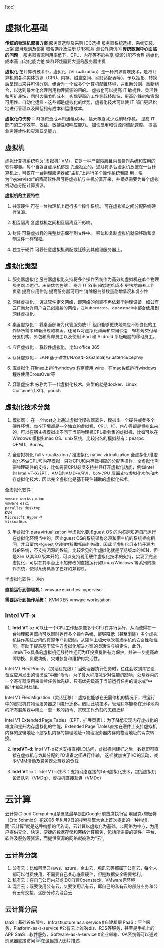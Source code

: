 [toc]

# 虚拟化基础
**传统的物理机部署方案**
服务器选型及采购
IDC选择
服务器系统选择、系统安装、上架
应用规划及部署
域名选择及注册
DNS映射
测试外网访问
**传统数据中心面临的问题：**
服务器资源利用率低下，CPU、内存等不能共享
资源分配不合理
初始化成本高
自动化能力差
集群环境需要大量的服务器主机

**虚拟化**
在计算机技术中，虚拟化（Virtualization）是一种资源管理技术，是将计算机的各种实体资源（CPU、内存、磁盘空间、网络适配器等），予以抽象、转换后呈现出来并可供分割、组合为一个或多个计算机配置环境，并重新分割、重新组合，以达到最大化合理利用物理资源的目的。
虚拟化可以提高 IT 敏捷性、灵活性和可扩展性，同时大幅节约成本，实现更高的工作负载移动性、更高的性能和资源可用性、自动化运维 - 这些都是虚拟化的优势，虚拟化技术可以使 IT 部门更轻松地进行管理以及降低拥有成本和运维成本。

**虚拟化的优势：**
降低资金成本和运维成本。
最大限度减少或消除停机。
提高 IT 部门的工作效率、效益、敏捷性和响应能力。
加快应用和资源的调配速度。
提高业务连续性和灾难恢复能力。

## 虚拟机
虚拟计算机系统称为“虚拟机”(VM)，它是一种严密隔离且内含操作系统和应用的软件容器。每个自包含虚拟机都是
完全独立的。通过将多台虚拟机放置在一台计算机上，可仅在一台物理服务器或“主机”上运行多个操作系统和应
用，名为“hypervisor”的精简软件层可将虚拟机与主机分离开来，并根据需要为每个虚拟机动态分配计算资源。

**虚拟机的主要特性**
1. 共享硬件
可在一台物理机上运行多个操作系统。
可在虚拟机之间分配系统硬件资源。

2. 相互隔离
各虚拟机之间相互隔离互不影响。

3. 封装
可将虚拟机的完整状态保存到文件中。
移动和复制虚拟机就像移动和复制文件一样轻松。

4. 独立于硬件
可将任意虚拟机调配或迁移到其他理服务器上。

## 虚拟化类型
1. 服务器虚拟化
服务器虚拟化支持将多个操作系统作为高效的虚拟机在单个物理服务器上运行。主要优势包括：
提升 IT 效率
降低运维成本
更快地部署工作负载
提高应用性能
提高服务器可用性
消除服务器数量剧增情况和复杂性
2. 网络虚拟化：
通过软件定义网络，即网络的创建不再依赖于物理设备，如公有云厂商允许用户自己创建新的网络，在kubernetes、openstack中都会使用到网络虚拟化。

3. 桌面虚拟化：
将桌面部署为代管服务使 IT 组织能够更快地响应不断变化的工作场所需求和新出现的机会。还可以将虚拟化桌面和应用快速、轻松地交付给分支机构、外包和离岸员工以及使用 iPad 和 Android 平板电脑的移动员工。

4. 应用虚拟化：
将软件虚拟化，比如 office 365

5. 存储虚拟化：
SAN(基于磁盘)/NAS(NFS/Samba)/GlusterFS/ceph等

6. 库虚拟化
在linux上运行windows 程序使用 wine，在mac系统运行windows程序使用CrossOver等

7. 容器虚技术
被称为下一代虚拟化技术，典型的就是docker、Linux Container(LXC)、pouch

## 虚拟化技术分类
1. 模拟器：
在一个host之上通过虚拟化模拟器软件，模拟出一个硬件或者多个硬件环境，每个环境都是一个独立的虚拟机，CPU、IO、内存等都是模拟出来的，可以在宿主机模拟出不同于当前物理机CPU指令集的虚拟机，比如可以在Windows 模拟出mac OS、unix系统，比较出名的模拟器有：pearpc、QEMU、Bochs。

2. 全虚拟机化 full virtualization / 准虚拟化 native virtualization
全虚拟化/准虚拟化不做CPU和内存模拟，只对CPU和内存做相应的分配等操作，全虚拟化需要物理硬件的支持，比如需要CPU必须支持并且打开虚拟化功能，例如Intel 的 Intel VT-X/EPT，AMD的AMD-V/RVI，以在CPU 层面支持虚拟化功能和内存虚拟化技术，因此完全虚拟化是基于硬件辅助的虚拟化技术。

全虚拟化软件：
```bash
vmware workstation
vmware esxi
paralles desktop
KVM
Microsoft Hyper-V
VirtualBox
```

3. 半虚拟化 para virtualization
半虚拟化要求guest OS 的内核是知道自己运行在虚拟化环境当中的，因此guest OS的系统架构必须和宿主机的系统架构相同，并且要求对guest OS的内核做相应的修改，因此半虚拟化只支持开源内核的系统，不支持闭源的系统，比较常见的半虚拟化就是早期版本的XEN，但是Xen 从其3.0 版本开始，可以支持利用硬件虚拟化技术的支持，实现了完全虚拟化，可以在其平台上不加修改的直接运行如Linux/Windows 等系列的操作系统，使得系统具备了更好的兼容性。

半虚拟化软件：
Xen

**直接运行到物理机：**
vmware esxi
rhev hypervisor

**需要运行到操作系统：**
KVM
XEN
vmware workstation

## Intel VT-x
1. **Intel VT-x:**
可以让一个CPU工作起来像多个CPU在并行运行，从而使得在一台物理服务器内可以同时运行多个操作系统，能够降低（甚至消除）多个虚拟机操作系统之间的资源争夺和限制，从硬件上极大地改善虚拟机的安全性和性能，有助于提高基于软件的虚拟化解决方案的灵活性与稳定性，此外，IntelVT-x具备的虚拟机迁移特性还可为IT投资提供有力保护，并进一步提高故障切换、负载均衡、灾难恢复和维护的灵活性。

Intel VT Flex Priority（灵活优先级）：当处理器执行任务时，往往会收到其它设备或应用发出的请求或“中断”命令。为了最大程度减少对性能的影响，处理器内的一个寄存器专用来监控任务优先级，只有优先级高于当前运行任务的请求或“中断”才被及时处理。

Intel VT Flex Migration（灵活迁移）：虚拟化能够在无需停机的情况下，将运行中的虚拟机在物理服务器之间进行迁移。借助此项技术，管理程序能够在迁移池内的所有服务器中建立一套一致的指令，实现工作负载的无缝迁移

Intel VT Extended Page Tables（EPT，扩展页表）：为了降低实现内存虚拟化的难度和提升内存虚拟化的性能，Extended Page Tables直接在硬件上支持虚拟机内存的逻辑地址->虚拟机内存的物理地址->物理服务器内存的物理地址的两次转换。

2. **IntelVT-d:**
Intel VT-d技术支持直接I/O访问，虚拟机创建好之后，数据即可直接在虚拟机与为其分配的I/O设备之间进行传输，
这样就加快了I/O的流动，减少VMM活动及服务器处理器的负载

3. **Intel VT-c：**
Intel VT-c技术：支持网络连接的Intel虚拟化技术，包括虚拟机设备队列（VMDq）、虚拟机直接互连（VMDc）


# 云计算
云计算(Cloud Computing)是概念最早是由Google 前首席执行官 埃里克•施密特（Eric Schmidt）在2006 年8 月9日的搜索引擎大会上首次提出的一种构想，而“云计算”就是这种构想的代名词，云计算以虚拟化为基础，以网络为中心，为用户提供安全、快速、便捷的数据存储和网络计算服务，包括所需要的硬件、平台、软件及服务等资源，而提供资源的网络就被称为“云”。

## 云计算分类
1. 公有云：比如阿里云/aws、azure、金山云、腾讯云等都属于公有云，每个人都可以付费使用，不需要自己关心底层硬件，但是数据安全需要考利。
2. 私有云：在自己公司内部或IDC自建Openstack、VMware等环境
3. 混合云：既要使用公有云，又要使用私有云，即自己的私有云的部分业务和公有云有交接，这部分称为混合云

## 云计算分层
IaaS：基础设施服务，Infrastructure as a service #自建机房 PaaS：平台服务，Platform-as-a-service #公有云上的Redis、RDS等服务，甚至是手机上的APP SaaS：软件服务，Software-as-a-service #企业邮箱、OA系统等可以通过浏览器直接访问
![在这里插入图片描述](https://img-blog.csdnimg.cn/20190819115033332.png?x-oss-process=image/watermark,type_ZmFuZ3poZW5naGVpdGk,shadow_10,text_aHR0cHM6Ly90aHNvbi5ibG9nLmNzZG4ubmV0,size_16,color_FFFFFF,t_70)